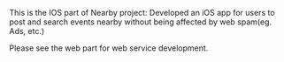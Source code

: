 This is the IOS part of Nearby project: 
Developed an iOS app for users to post and search events nearby without being affected by web spam(eg. Ads, etc.) 

Please see the web part for web service development.
